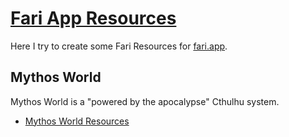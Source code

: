 # [Fari App Resources](https://m3koenig.github.io/FariAppResources)


Here I try to create some Fari Resources for [fari.app](https://www.fari.app).

## Mythos World

Mythos World is a "powered by the apocalypse" Cthulhu system.

- [Mythos World Resources](/pbta/MythosWorld/MythosWorld.md)
